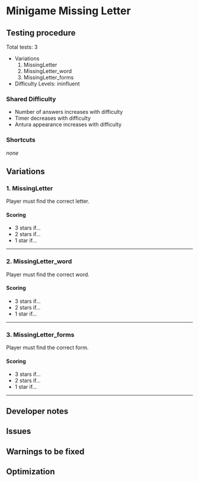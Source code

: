 # Minigame Missing Letter

## Testing procedure
Total tests: 3
- Variations
	1. MissingLetter
	2. MissingLetter_word
	3. MissingLetter_forms
- Difficulty Levels: ininfluent

### Shared Difficulty
- Number of answers increases with difficulty
- Timer decreases with difficulty
- Antura appearance increases with difficulty

### Shortcuts
_none_

## Variations

### 1. MissingLetter
Player must find the correct letter.

#### Scoring
- 3 stars if...
- 2 stars if...
- 1 star if...
---
### 2. MissingLetter_word
Player must find the correct word.

#### Scoring
- 3 stars if...
- 2 stars if...
- 1 star if...
---
### 3. MissingLetter_forms
Player must find the correct form.

#### Scoring
- 3 stars if...
- 2 stars if...
- 1 star if...
---
## Developer notes

## Issues

## Warnings to be fixed

## Optimization

